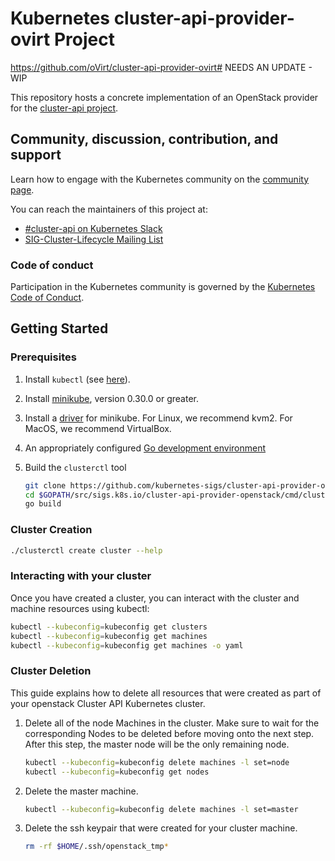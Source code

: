# Kubernetes cluster-api-provider-ovirt Project

https://github.com/oVirt/cluster-api-provider-ovirt# NEEDS AN UPDATE - WIP

This repository hosts a concrete implementation of an OpenStack provider for the [cluster-api project](https://github.com/kubernetes-sigs/cluster-api).

## Community, discussion, contribution, and support

Learn how to engage with the Kubernetes community on the [community page](http://kubernetes.io/community/).

You can reach the maintainers of this project at:

- [#cluster-api on Kubernetes Slack](http://kubernetes.slack.com/messages/cluster-api)
- [SIG-Cluster-Lifecycle Mailing List](https://groups.google.com/forum/#!forum/kubernetes-sig-cluster-lifecycle)

### Code of conduct

Participation in the Kubernetes community is governed by the [Kubernetes Code of Conduct](code-of-conduct.md).

## Getting Started

### Prerequisites

1. Install `kubectl` (see [here](http://kubernetes.io/docs/user-guide/prereqs/)).
2. Install [minikube](https://kubernetes.io/docs/tasks/tools/install-minikube/), version 0.30.0 or greater.
3. Install a [driver](https://github.com/kubernetes/minikube/blob/master/docs/drivers.md) for minikube. For Linux, we recommend kvm2. For MacOS, we recommend VirtualBox.
4. An appropriately configured [Go development environment](https://golang.org/doc/install)
5. Build the `clusterctl` tool

   ```bash
   git clone https://github.com/kubernetes-sigs/cluster-api-provider-openstack $GOPATH/src/sigs.k8s.io/cluster-api-provider-openstack
   cd $GOPATH/src/sigs.k8s.io/cluster-api-provider-openstack/cmd/clusterctl
   go build
   ```

### Cluster Creation


```bash
./clusterctl create cluster --help
```



### Interacting with your cluster

Once you have created a cluster, you can interact with the cluster and machine
resources using kubectl:

```bash
kubectl --kubeconfig=kubeconfig get clusters
kubectl --kubeconfig=kubeconfig get machines
kubectl --kubeconfig=kubeconfig get machines -o yaml
```

### Cluster Deletion

This guide explains how to delete all resources that were created as part of
your openstack Cluster API Kubernetes cluster.

1. Delete all of the node Machines in the cluster. Make sure to wait for the
  corresponding Nodes to be deleted before moving onto the next step. After this
  step, the master node will be the only remaining node.

   ```bash
   kubectl --kubeconfig=kubeconfig delete machines -l set=node
   kubectl --kubeconfig=kubeconfig get nodes
   ```

2. Delete the master machine.
    ```bash
    kubectl --kubeconfig=kubeconfig delete machines -l set=master
    ```

3. Delete the ssh keypair that were created for your cluster machine.

   ```bash
   rm -rf $HOME/.ssh/openstack_tmp*
   ```
